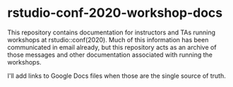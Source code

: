 # rstudio-conf-2020-workshop-docs

This repository contains documentation for instructors and TAs running workshops at rstudio::conf(2020). Much of this information has been communicated in email already, but this repository acts as an archive of those messages and other documentation associated with running the workshops.

I'll add links to Google Docs files when those are the single source of truth.
